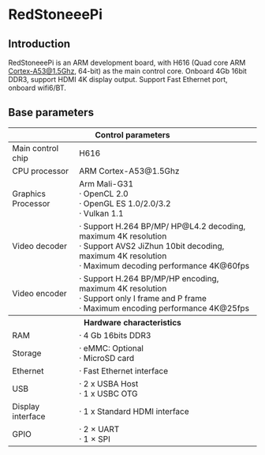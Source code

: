 # RedStoneeePi

## Introduction
RedStoneeePi is an ARM development board, with H616 (Quad core ARM Cortex-A53@1.5Ghz, 64-bit) as the main control core. Onboard 4Gb 16bit DDR3, support HDMI 4K display output. Support Fast Ethernet port, onboard wifi6/BT.


## Base parameters

<table>
<thead>
<tr>
<th colspan=2> Control parameters </th>
</tr>
</thead>
<tbody>
<tr>
<td> Main control chip </td>
<td>H616</td>
</tr>
<tr>
<td>CPU processor </td>
<td>ARM Cortex-A53@1.5Ghz
</tr>
<tr>
<td> Graphics Processor </td>
<td>Arm Mali-G31 <br>· OpenCL 2.0<br>· OpenGL ES 1.0/2.0/3.2<br>· Vulkan 1.1</td>
</tr>
<tr>
<td> Video decoder </td>
<td>· Support H.264 BP/MP/ HP@L4.2 decoding, maximum 4K resolution <br>· Support AVS2 JiZhun 10bit decoding, maximum 4K resolution <br>· Maximum decoding performance 4K@60fps </td>
</tr>
<tr>
<td> Video encoder </td>
<td>· Support H.264 BP/MP/HP encoding, maximum 4K resolution <br>· Support only I frame and P frame <br>· Maximum encoding performance 4K@25fps </td>
</tr>
<tr>
<th colspan=2> Hardware characteristics </th>
</tr>
<tr>
<td>RAM</td>
<td>· 4 Gb 16bits DDR3<br></td>
</tr>
<tr>
<td> Storage </td>
<td>· eMMC: Optional<br>· MicroSD card </td>
</tr>
<tr>
<td> Ethernet </td>
<td>· Fast Ethernet interface </td>
</tr>
<tr>
<td>USB</td>
<td>· 2 x USBA Host <br>· 1 x USBC OTG</td>
</tr>
<tr>
<td> Display interface </td>
<td>· 1 x Standard HDMI interface </td>
</tr>
<tr>
<td>GPIO</td>
<td>· 2 × UART<br>· 1 × SPI</td>
</tr>
</tbody>
</table>


